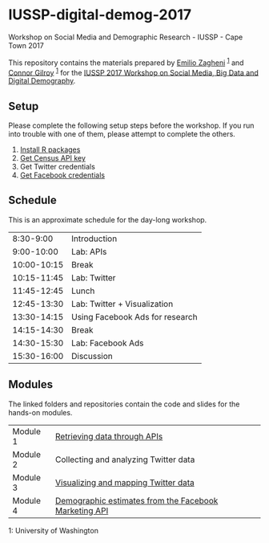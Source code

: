 # IUSSP-digital-demog-2017

Workshop on Social Media and Demographic Research - IUSSP - Cape Town 2017

This repository contains the materials prepared by
<a href="mailto:ezagheni@uw.edu" target="_blank">Emilio Zagheni</a>
<sup>[1](#UW)</sup> and
<a href="mailto:cgilroy@uw.edu" target="_blank">Connor Gilroy</a>
<sup>[1](#UW)</sup> <!--_-->
for the [IUSSP 2017 Workshop on Social Media, Big Data and Digital Demography](https://iussp.org/en/training-course-social-media-big-data-and-digital-demography-ipc2017workshop).

## Setup

Please complete the following setup steps before the workshop. If you run into
trouble with one of them, please attempt to complete the others.

1. [Install R packages](https://github.com/CSDE-UW/IUSSP-digital-demog-2017/blob/master/install_packages.R)
2. [Get Census API key](https://github.com/ccgilroy/retrieving-data-through-apis#getting-a-census-api-key)
3. Get Twitter credentials
4. [Get Facebook credentials](https://github.com/ccgilroy/r-estimates-fb-ads/blob/master/Instructions_to_obtain_FB_Ad_Manager_Credentials.pdf)

## Schedule

This is an approximate schedule for the day-long workshop.

|             |                                 |
|-------------|---------------------------------|
| 8:30-9:00   | Introduction                    |
| 9:00-10:00  | Lab: APIs                       |
| 10:00-10:15 | Break                           |
| 10:15-11:45 | Lab: Twitter                    |
| 11:45-12:45 | Lunch                           |
| 12:45-13:30 | Lab: Twitter + Visualization    |
| 13:30-14:15 | Using Facebook Ads for research |
| 14:15-14:30 | Break                           |
| 14:30-15:30 | Lab: Facebook Ads               |
| 15:30-16:00 | Discussion                      |


## Modules

The linked folders and repositories contain the code and slides for the hands-on modules.

|          |                                                                                                         |
|----------|-------------------------------------------------------------------------------------------------------- |
| Module 1 | [Retrieving data through APIs](https://github.com/ccgilroy/retrieving-data-through-apis)                |
| Module 2 | Collecting and analyzing Twitter data                                                                   |
| Module 3 | [Visualizing and mapping Twitter data](https://github.com/ccgilroy/mapping-twitter-data)                |
| Module 4 | [Demographic estimates from the Facebook Marketing API](https://github.com/ccgilroy/r-estimates-fb-ads) |



<a name="UW">1</a>: University of Washington  
